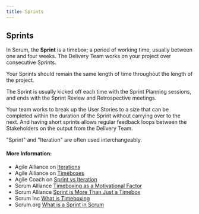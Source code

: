 ```yaml
---
title: Sprints
---
```

## Sprints

In Scrum, the **Sprint** is a timebox; a period of working time, usually between one and four weeks. The Delivery Team works on your project over consecutive Sprints.

Your Sprints should remain the same length of time throughout the length of the project. 

The Sprint is usually kicked off each time with the Sprint Planning sessions, and ends with the Sprint Review and Retrospective meetings.

Your team works to break up the User Stories to a size that can be completed within the duration of the Sprint without carrying over to the next. And having short sprints allows regular feedback loops between the Stakeholders on the output from the Delivery Team.

"Sprint" and "Iteration" are often used interchangeably.

<!-- The article goes here, in GitHub-flavored Markdown. Feel free to add YouTube videos, images, and CodePen/JSBin embeds  -->

#### More Information:
<!-- Please add any articles you think might be helpful to read before writing the article -->
- Agile Alliance on <a href='https://www.agilealliance.org/glossary/iteration/' target='_blank' rel='nofollow'>Iterations</a>
- Agile Alliance on <a href='https://www.agilealliance.org/glossary/timebox/' target='_blank' rel='nofollow'>Timeboxes</a>
- Agile Coach on <a href='http://agilecoach.typepad.com/agile-coaching/2014/02/sprint-vs-iteration.html' target='_blank' rel='nofollow'>Sprint vs Iteration</a>
- Scrum Alliance <a href='https://www.scrumalliance.org/community/articles/2014/february/timeboxing-a-motivational-factor-for-scrum-teams' target='_blank' rel='nofollow'>Timeboxing as a Motivational Factor</a>
- Scrum Alliance <a href='https://www.scrumalliance.org/community/articles/2014/may/sprint-is-more-than-just-a-timebox' target='_blank' rel='nofollow'>Sprint is More Than Just a Timebox</a>
- Scrum Inc <a href='https://www.scruminc.com/what-is-timeboxing/' target='_blank' rel='nofollow'>What is Timeboxing</a>
- Scrum.org <a href='https://www.scrum.org/resources/what-is-a-sprint-in-scrum' target='_blank' rel='nofollow'>What is a Sprint in Scrum</a>
